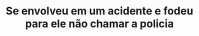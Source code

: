 ---
layout: post
title: Se envolveu em um acidente e fodeu para ele não chamar a policia
thumb: se-envolveu-em-um-acidente-e-fodeu-para-ele-nao-chamar-a-policia
duration: "14:53"
permalink: /:title
video: https://www.xvideos.com/embedframe/66577881
categories: brunette, doggystyle, POV, car, big-ass, street, hardsex, accident, missionary, big-tits, reverse-cowgirl, balls-sucking, criminal, driver, cock-sucking, deep-blowjob, 4k, deep-hard-pussy-fuck, english-subtitles, good-plot
qualidade: 1080p
---